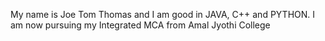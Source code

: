 My name is Joe Tom Thomas and I am good in JAVA, C++ and PYTHON.
I am now pursuing my Integrated MCA from Amal Jyothi College
